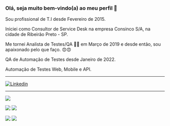### Olá, seja muito bem-vindo(a) ao meu perfil 👋

Sou profissional de T.I desde Fevereiro de 2015. <p>
Iniciei como Consultor de Service Desk na empresa Consinco S/A, na cidade de Ribeirão Preto - SP. <p>
Me tornei Analista de Testes/QA 🔎🐞 em Março de 2019 e desde então, sou apaixonado pelo que faço. 😍😍 <p>

QA de Automação de Testes desde Janeiro de 2022.

Automação de Testes Web, Mobile e API.

---

<a href="https://www.linkedin.com/in/thinogueiras"><img alt="Linkedin" src="https://img.shields.io/badge/-LinkedIn-blue?style=for-the-badge&logo=Linkedin&logoColor=white"></a>

---
![](http://github-profile-summary-cards.vercel.app/api/cards/profile-details?username=thinogueiras&theme=github_dark)

![](http://github-profile-summary-cards.vercel.app/api/cards/repos-per-language?username=thinogueiras&theme=github_dark) ![](http://github-profile-summary-cards.vercel.app/api/cards/most-commit-language?username=thinogueiras&theme=github_dark)

![](http://github-profile-summary-cards.vercel.app/api/cards/stats?username=thinogueiras&theme=github_dark) ![](http://github-profile-summary-cards.vercel.app/api/cards/productive-time?username=thinogueiras&theme=github_dark&utcOffset=8)
